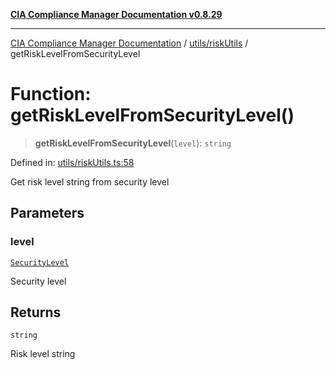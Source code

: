 [**CIA Compliance Manager Documentation v0.8.29**](../../../README.md)

***

[CIA Compliance Manager Documentation](../../../modules.md) / [utils/riskUtils](../README.md) / getRiskLevelFromSecurityLevel

# Function: getRiskLevelFromSecurityLevel()

> **getRiskLevelFromSecurityLevel**(`level`): `string`

Defined in: [utils/riskUtils.ts:58](https://github.com/Hack23/cia-compliance-manager/blob/5836b4c74e2010cd05eca63c0016fd711c628ec9/src/utils/riskUtils.ts#L58)

Get risk level string from security level

## Parameters

### level

[`SecurityLevel`](../../../types/cia/type-aliases/SecurityLevel.md)

Security level

## Returns

`string`

Risk level string
